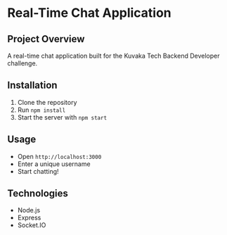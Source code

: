 # Real-Time Chat Application

## Project Overview
A real-time chat application built for the Kuvaka Tech Backend Developer challenge.

## Installation
1. Clone the repository
2. Run `npm install`
3. Start the server with `npm start`

## Usage
- Open `http://localhost:3000`
- Enter a unique username
- Start chatting!

## Technologies
- Node.js
- Express
- Socket.IO